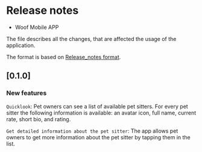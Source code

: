  # Release notes

- Woof Mobile APP

The file describes all the changes, that are affected the usage of the application.

The format is based on [Release_notes format](https://github.com/ios-course/ironfoudation-team-project/wiki/Release_notes-format).

## [0.1.0]

### New features

`Quicklook`: Pet owners can see a list of available pet sitters. For every pet sitter the following information is available: an avatar icon, full name, current rate, short bio, and rating.

`Get detailed information about the pet sitter`: The app allows pet owners to get more information about the pet sitter by tapping them in the list.
